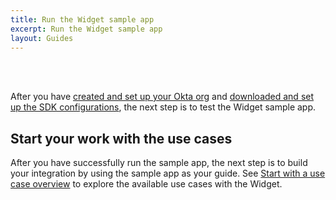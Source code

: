 ```yaml
---
title: Run the Widget sample app
excerpt: Run the Widget sample app
layout: Guides
---
```


<div class="oie-embedded-sdk">

<ApiLifecycle access="ie" /><br>
<ApiLifecycle access="Limited GA" /><br>

 

After you have [created and set up your Okta org](/docs/guides/oie-embedded-common-org-setup/aspnet/main/) and [downloaded and set up the SDK configurations](/docs/guides/oie-embedded-common-download-setup-app/aspnet/main/), the next step is to test the Widget sample app.

<StackSnippet snippet="testapp" noSelector />

## Start your work with the use cases

After you have successfully run the sample app, the next step is to build your integration by using the sample app as your guide. See [Start with a use case overview](/docs/guides/oie-embedded-widget-use-cases/aspnet/oie-embedded-widget-use-case-overview/) to explore the available use cases with the Widget.

</div>
